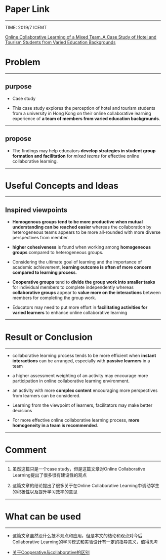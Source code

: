 # Paper Link
---

TIME: 2019/7 ICEMT

[Online Collaborative Learning of a Mixed Team_A Case Study of Hotel and Tourism Students from Varied Education Backgrounds](https://dl.acm.org/doi/10.1145/3345120.3345137)


# Problem
---

## purpose

- Case study

- This case study explores the perception of hotel and tourism students from a university in Hong Kong on their online collaborative learning experience of **a team of members from varied education backgrounds**.
---

## propose

- The findings may help educators **develop strategies in student group formation and facilitation** for *mixed teams* for effective online collaborative learning.
---

# Useful Concepts and Ideas
---

## Inspired viewpoints

- **Homogenous groups tend to be more productive when mutual understanding can be reached easier** whereas the collaboration by heterogeneous teams appears to be more all-rounded with more diverse perspectives from member.
  
- **higher cohesiveness** is found when working among **homogeneous groups** compared to heterogeneous groups.
  
- Considering the ultimate goal of learning and the importance of academic achievement, l**earning outcome is often of more concern compared to learning process**.
  
- **Cooperative groups** tend to **divide the group work into smaller tasks** for individual members to complete independently whereas **collaborative groups** appear to **value more on the interactions** between members for completing the group work.
  
- Educators may need to put more effort in **facilitating activities for varied learners** to enhance online collaborative learning
---

# Result or Conclusion
---

-  collaborative learning process tends to be more efficient when **instant interactions** can be arranged, especially with **passive learners** in a team
  
-  a higher assessment weighting of an activity may encourage more participation in online collaborative learning environment.
  
-  an activity with more **complex content** encouraging more perspectives from learners can be considered.
-  Learning from the viewpoint of learners, facilitators may make better decisions

-  For more effective online collaborative learning process, **more homogeneity in a team is recommended**.
---

# Comment
---

1. 虽然这篇只是一个case study，但是这篇文章对Online Collaborative Learning提出了很多很有建设性的观点

2. 这篇文章的结论提出了很多关于在Online Collaborative Learning中调动学生的积极性以及提升学习效率的意见
---

# What can be used
---

- 这篇文章虽然没什么技术观点和应用，但是本文的结论和观点对今后Collaborative Learning的学习模式和实验设计有一定的指导意义，值得思考

- [关于Cooperative与collaborative的区别](https://www.loogear.com/topic/2018/11/collaboration-vs-teamwork-what-is-the-difference-2)